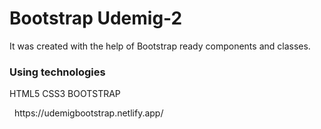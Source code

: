<h1>Bootstrap Udemig-2</h1>
<P>It was created with the help of Bootstrap ready components and classes.</P>
<h3>Using technologies</h3>
<p>HTML5 CSS3 BOOTSTRAP</p>

<img src="./ekran1.gif" alt="">
<img src="./ekran2.gif" alt="">
https://udemigbootstrap.netlify.app/
